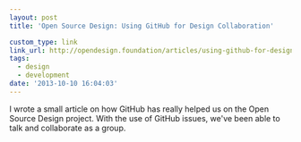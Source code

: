 ```yaml
---
layout: post
title: 'Open Source Design: Using GitHub for Design Collaboration'

custom_type: link
link_url: http://opendesign.foundation/articles/using-github-for-design-collaboration/
tags:
  - design
  - development
date: '2013-10-10 16:04:03'
---
```

I wrote a small article on how GitHub has really helped us on the Open Source Design project. With the use of GitHub issues, we've been able to talk and collaborate as a group.
